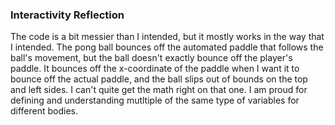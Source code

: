 ### Interactivity Reflection
The code is a bit messier than I intended, but it mostly works in the way that I intended. The pong ball bounces off the automated paddle that follows the ball's movement, but the ball doesn't exactly bounce off the player's paddle. It bounces off the x-coordinate of the paddle when I want it to bounce off the actual paddle, and the ball slips out of bounds on the top and left sides. I can't quite get the math right on that one. I am proud for defining and understanding mutltiple of the same type of variables for different bodies.
